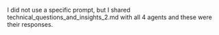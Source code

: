 I did not use a specific prompt, but I shared technical_questions_and_insights_2.md with all 4 agents and these were their responses.